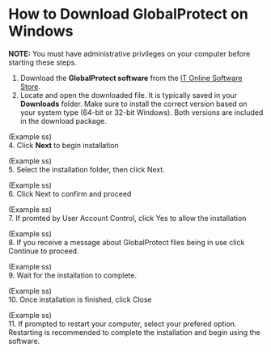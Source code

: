 # How to Download GlobalProtect on Windows
**NOTE:** You must have administrative privileges on your computer before starting these steps.

1. Download the **GlobalProtect software** from the [IT Online Software Store](https://software.ttu.edu/).
2. Locate and open the downloaded file. It is typically saved in your **Downloads** folder.
Make sure to install the correct version based on your system type (64-bit or 32-bit Windows). Both versions are included in the download package.

(Example ss)<br>
4. Click **Next** to begin installation

(Example ss)<br>
5. Select the installation folder, then click Next.

(Example ss)<br>
6. Click Next to confirm and proceed

(Example ss)<br>
7. If promted by User Account Control, click Yes to allow the installation

(Example ss)<br>
8. If you receive a message about GlobalProtect files being in use click Continue to proceed.

(Example ss)<br>
9. Wait for the installation to complete.

(Example ss)<br>
10. Once installation is finished, click Close

(Example ss)<br>
11. If prompted to restart your computer, select your prefered option.
Restarting is recommended to complete the installation and begin using the software.
